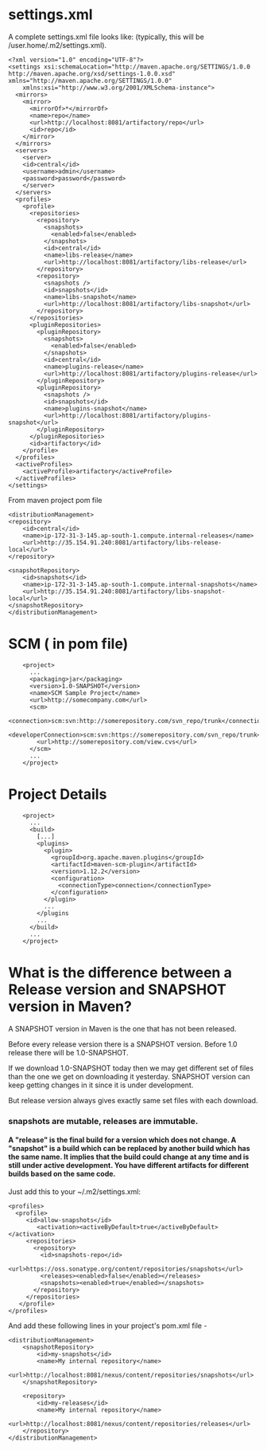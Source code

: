 # settings.xml
A complete settings.xml file looks like: (typically, this will be /user.home/.m2/settings.xml).

    <?xml version="1.0" encoding="UTF-8"?>
    <settings xsi:schemaLocation="http://maven.apache.org/SETTINGS/1.0.0 http://maven.apache.org/xsd/settings-1.0.0.xsd" xmlns="http://maven.apache.org/SETTINGS/1.0.0"
        xmlns:xsi="http://www.w3.org/2001/XMLSchema-instance">
      <mirrors>
        <mirror>
          <mirrorOf>*</mirrorOf>
          <name>repo</name>
          <url>http://localhost:8081/artifactory/repo</url>
          <id>repo</id>
        </mirror>
      </mirrors>
      <servers>
        <server>
        <id>central</id>
        <username>admin</username>
        <password>password</password>
        </server>
      </servers>
      <profiles>
        <profile>
          <repositories>
            <repository>
              <snapshots>
                <enabled>false</enabled>
              </snapshots>
              <id>central</id>
              <name>libs-release</name>
              <url>http://localhost:8081/artifactory/libs-release</url>
            </repository>
            <repository>
              <snapshots />
              <id>snapshots</id>
              <name>libs-snapshot</name>
              <url>http://localhost:8081/artifactory/libs-snapshot</url>
            </repository>
          </repositories>
          <pluginRepositories>
            <pluginRepository>
              <snapshots>
                <enabled>false</enabled>
              </snapshots>
              <id>central</id>
              <name>plugins-release</name>
              <url>http://localhost:8081/artifactory/plugins-release</url>
            </pluginRepository>
            <pluginRepository>
              <snapshots />
              <id>snapshots</id>
              <name>plugins-snapshot</name>
              <url>http://localhost:8081/artifactory/plugins-snapshot</url>
            </pluginRepository>
          </pluginRepositories>
          <id>artifactory</id>
        </profile>
      </profiles>
      <activeProfiles>
        <activeProfile>artifactory</activeProfile>
      </activeProfiles>
    </settings>


From maven project pom file

    <distributionManagement>
    <repository>
        <id>central</id>
        <name>ip-172-31-3-145.ap-south-1.compute.internal-releases</name>
        <url>http://35.154.91.240:8081/artifactory/libs-release-local</url>
    </repository>

    <snapshotRepository>
        <id>snapshots</id>
        <name>ip-172-31-3-145.ap-south-1.compute.internal-snapshots</name>
        <url>http://35.154.91.240:8081/artifactory/libs-snapshot-local</url>
    </snapshotRepository>
    </distributionManagement>

# SCM ( in pom file)

        <project>
          ...
          <packaging>jar</packaging>
          <version>1.0-SNAPSHOT</version>
          <name>SCM Sample Project</name>
          <url>http://somecompany.com</url>
          <scm>
            <connection>scm:svn:http://somerepository.com/svn_repo/trunk</connection>
            <developerConnection>scm:svn:https://somerepository.com/svn_repo/trunk</developerConnection>
            <url>http://somerepository.com/view.cvs</url>
          </scm>
          ...
        </project>
        
# Project Details

        <project>
          ...
          <build>
            [...]
            <plugins>
              <plugin>
                <groupId>org.apache.maven.plugins</groupId>
                <artifactId>maven-scm-plugin</artifactId>
                <version>1.12.2</version>
                <configuration>
                  <connectionType>connection</connectionType>
                </configuration>
              </plugin>
              ...
            </plugins
            ...
          </build>
          ...
        </project>


# What is the difference between a Release version and SNAPSHOT version in Maven?

A SNAPSHOT version in Maven is the one that has not been released.

Before every release version there is a SNAPSHOT version. Before 1.0 release there will be 1.0-SNAPSHOT.

If we download 1.0-SNAPSHOT today then we may get different set of files than the one we get on downloading it yesterday. SNAPSHOT version can keep getting changes in it since it is under development.

But release version always gives exactly same set files with each download.

### snapshots are mutable, releases are immutable.

#### A "release" is the final build for a version which does not change. A "snapshot" is a build which can be replaced by another build which has the same name. It implies that the build could change at any time and is still under active development. You have different artifacts for different builds based on the same code.


Just add this to your ~/.m2/settings.xml:


    <profiles>
      <profile>
         <id>allow-snapshots</id>
            <activation><activeByDefault>true</activeByDefault></activation>
         <repositories>
           <repository>
             <id>snapshots-repo</id>
             <url>https://oss.sonatype.org/content/repositories/snapshots</url>
             <releases><enabled>false</enabled></releases>
             <snapshots><enabled>true</enabled></snapshots>
           </repository>
         </repositories>
       </profile>
    </profiles>

And add these following lines in your project's pom.xml file -

    <distributionManagement>
        <snapshotRepository>
            <id>my-snapshots</id>
            <name>My internal repository</name>
            <url>http://localhost:8081/nexus/content/repositories/snapshots</url>
        </snapshotRepository>

        <repository>
            <id>my-releases</id>
            <name>My internal repository</name>
            <url>http://localhost:8081/nexus/content/repositories/releases</url>
        </repository>
    </distributionManagement>
